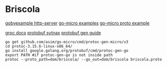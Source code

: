 # Briscola

[gobyexample http-server](https://gobyexample.com/http-servers)
[go-micro examples](https://github.com/asim/go-micro/tree/master/examples)
[go-micro proto example](https://github.com/asim/go-micro/tree/master/cmd/protoc-gen-micro)

[grpc docs](https://grpc.io/docs/languages/go/quickstart/)
[protobuf sytnax](https://developers.google.com/protocol-buffers/docs/reference/proto3-spec#syntax)
[protobuf gen guide](https://developers.google.com/protocol-buffers/docs/reference/go-generated)

```shell
go get github.com/asim/go-micro/cmd/protoc-gen-micro/v3
cd protoc-3.15.6-linux-x86_64/
go install google.golang.org/protobuf/cmd/protoc-gen-go
export PATH #if protoc-gen-go is not inside path
protoc --proto_path=dom/briscola/ --go_out=dom/briscola briscola.proto
```